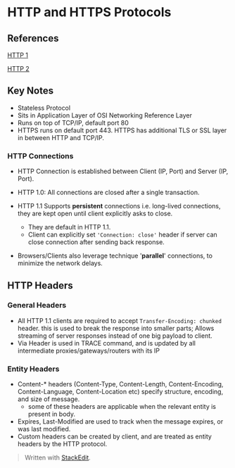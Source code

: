 
# HTTP and HTTPS Protocols

## References

[HTTP 1](https://code.tutsplus.com/tutorials/http-the-protocol-every-web-developer-must-know-part-1--net-31177)

[HTTP 2](https://code.tutsplus.com/tutorials/http-the-protocol-every-web-developer-must-know-part-2--net-31155)

## Key Notes

 - Stateless Protocol
 - Sits in Application Layer of OSI Networking Reference Layer
 - Runs on top of TCP/IP, default port 80
 - HTTPS runs on default port 443. HTTPS has additional TLS or SSL layer in between HTTP and TCP/IP.

### HTTP Connections

 - HTTP Connection is established between Client (IP, Port) and Server
   (IP, Port).
 
 - HTTP 1.0: All connections are closed after a single transaction. 
 - HTTP 1.1 Supports **persistent** connections i.e. long-lived connections, they are kept open until client explicitly asks to close. 
	 - They are default in HTTP 1.1.
	 - Client can explicitly set `'Connection: close'` header if server can
   close connection after sending back response.
   
 - Browsers/Clients also leverage technique '**parallel**' connections,
   to minimize the network delays.

## HTTP Headers

### General Headers

 - All HTTP 1.1 clients are required to accept `Transfer-Encoding: chunked` header. this is used to break the response into smaller parts; Allows streaming of server responses instead of one big payload to client.
 - Via Header is used in TRACE command, and is updated by all intermediate proxies/gateways/routers with its IP
 
 ### Entity Headers
 - Content-* headers (Content-Type, Content-Length, Content-Encoding, Content-Language, Content-Location etc) specify structure, encoding, and size of message. 
	 - some of these headers are applicable when the relevant entity is present in body.
 - Expires, Last-Modified are used to track when the message expires, or was last modified.
 - Custom headers can be created by client, and are treated as entity headers by the HTTP protocol.



> Written with [StackEdit](https://stackedit.io/).
<!--stackedit_data:
eyJoaXN0b3J5IjpbLTE5OTMzNjQwMjMsMTI5ODk1Njk2NywyMj
EzMzE1NCwtNDI3MjA0OTldfQ==
-->